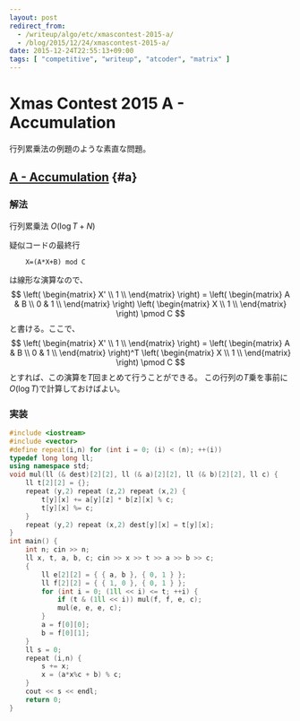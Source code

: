 ```yaml
---
layout: post
redirect_from:
  - /writeup/algo/etc/xmascontest-2015-a/
  - /blog/2015/12/24/xmascontest-2015-a/
date: 2015-12-24T22:55:13+09:00
tags: [ "competitive", "writeup", "atcoder", "matrix" ]
---
```


# Xmas Contest 2015 A - Accumulation

行列累乗法の例題のような素直な問題。

## [A - Accumulation](https://beta.atcoder.jp/contests/xmascontest2015/tasks/xmascontest2015_a) {#a}

### 解法

行列累乗法 $O(\log T + N)$


疑似コードの最終行

```
    X=(A*X+B) mod C
```

は線形な演算なので、$$
\left(
\begin{matrix}
X' \\
1 \\
\end{matrix}
\right) = \left(
\begin{matrix}
A & B \\
0 & 1 \\
\end{matrix}
\right) \left(
\begin{matrix}
X \\
1 \\
\end{matrix}
\right)
\pmod C
$$と書ける。ここで、$$
\left(
\begin{matrix}
X' \\
1 \\
\end{matrix}
\right) = \left(
\begin{matrix}
A & B \\
0 & 1 \\
\end{matrix}
\right)^T \left(
\begin{matrix}
X \\
1 \\
\end{matrix}
\right)
\pmod C
$$とすれば、この演算を$T$回まとめて行うことができる。
この行列の$T$乗を事前に$O(\log T)$で計算しておけばよい。

### 実装

``` c++
#include <iostream>
#include <vector>
#define repeat(i,n) for (int i = 0; (i) < (n); ++(i))
typedef long long ll;
using namespace std;
void mul(ll (& dest)[2][2], ll (& a)[2][2], ll (& b)[2][2], ll c) {
    ll t[2][2] = {};
    repeat (y,2) repeat (z,2) repeat (x,2) {
        t[y][x] += a[y][z] * b[z][x] % c;
        t[y][x] %= c;
    }
    repeat (y,2) repeat (x,2) dest[y][x] = t[y][x];
}
int main() {
    int n; cin >> n;
    ll x, t, a, b, c; cin >> x >> t >> a >> b >> c;
    {
        ll e[2][2] = { { a, b }, { 0, 1 } };
        ll f[2][2] = { { 1, 0 }, { 0, 1 } };
        for (int i = 0; (1ll << i) <= t; ++i) {
            if (t & (1ll << i)) mul(f, f, e, c);
            mul(e, e, e, c);
        }
        a = f[0][0];
        b = f[0][1];
    }
    ll s = 0;
    repeat (i,n) {
        s += x;
        x = (a*x%c + b) % c;
    }
    cout << s << endl;
    return 0;
}
```
